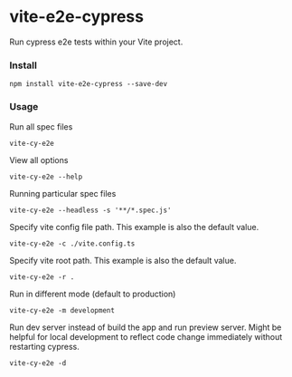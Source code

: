 # vite-e2e-cypress

Run cypress e2e tests within your Vite project.

### Install
```shell
npm install vite-e2e-cypress --save-dev
```

### Usage

Run all spec files
```shell
vite-cy-e2e
```

View all options
```shell
vite-cy-e2e --help
```

Running particular spec files

```shell
vite-cy-e2e --headless -s '**/*.spec.js'
```

Specify vite config file path. This example is also the default value.

```shell
vite-cy-e2e -c ./vite.config.ts
```

Specify vite root path. This example is also the default value.

```shell
vite-cy-e2e -r .
```

Run in different mode (default to production)
```shell
vite-cy-e2e -m development
```

Run dev server instead of build the app and run preview server.
Might be helpful for local development to reflect code change immediately without restarting cypress.
```shell
vite-cy-e2e -d
```